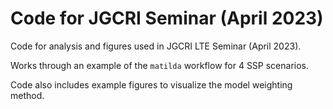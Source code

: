 # Code for JGCRI Seminar (April 2023)

Code for analysis and figures used in JGCRI LTE Seminar (April 2023).

Works through an example of the `matilda` workflow for 4 SSP scenarios. 

Code also includes example figures to visualize the model weighting method. 
